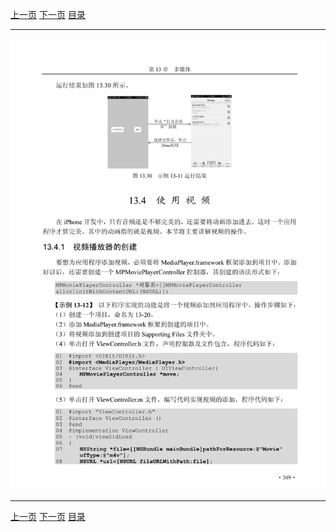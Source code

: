 [上一页](320.md) [下一页](322.md) [目录](../README.md)

***

![321](../images/321.png)

***

[上一页](320.md) [下一页](322.md) [目录](../README.md)